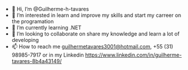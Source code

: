 - 👋 Hi, I’m @Guilherme-h-tavares
- 👀 I’m interested in learn and improve my skills and start my carreer on the programation
- 🌱 I’m currently learning .NET
- 💞️ I’m looking to collaborate on share my knowledge and learn a lot of developing
- 📫 How to reach me guilhermetavares3001@hotmail.com, +55 (31) 98985-7917 or in my Linkedin https://www.linkedin.com/in/guilherme-tavares-8b4a43149/ 

<!---
Guilherme-h-tavares/Guilherme-h-tavares is a ✨ special ✨ repository because its `README.md` (this file) appears on your GitHub profile.
You can click the Preview link to take a look at your changes.
--->
